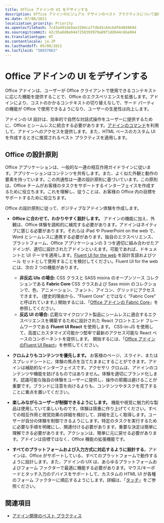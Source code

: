 ```yaml
---
title: Office アドインの UI をデザインする
description: Office アドインのビジュアル デザインのベスト プラクティスについて説明します。
ms.date: 07/08/2021
localization_priority: Priority
ms.openlocfilehash: 7c43a491de9ae3204ca77db45c64cbdf6404969d
ms.sourcegitcommit: 42c55a8d8e0447258393979a09f1ddb44c6be884
ms.translationtype: HT
ms.contentlocale: ja-JP
ms.lasthandoff: 09/08/2021
ms.locfileid: "58937063"
---
```

# <a name="design-the-ui-of-office-add-ins"></a>Office アドインの UI をデザインする

Office アドインは、ユーザーが Office クライアントで使用できるコンテキストに応じた機能を提供することで、Office のエクスペリエンスを拡張します。アドインにより、コストのかかるコンテキストの切り替えなしで、サード パーティの機能が Office で使用できるようになり、ユーザーの生産性は向上します。

アドインの UI 設計は、効率的で自然な対話式操作をユーザーに提供するために、Office とシームレスに統合する必要があります。[アドインのコマンド](add-in-commands.md)を利用して、アドインへのアクセスを提供します。また、HTML ベースのカスタム UI を作成するときに推奨されるベスト プラクティスを適用します。

## <a name="office-design-principles"></a>Office の設計原則

Office アプリケーションは、一般的な一連の相互作用ガイドラインに従います。アプリケーションはコンテンツを共有します。また、よく似た外観と動作の要素を持っています。この共通性は一連の設計原則に基づいています。この原則は、Office チームがお客様のタスクをサポートするインターフェイスを作成するために役立ちます。これを理解し、従うことは、お客様の Office 内の目標をサポートするために役立ちます。

Office の設計原則に従って、ポジティブなアドイン体験を作成します。

- **Office に合わせて、わかりやすく設計します。** アドインの機能に加え、外観は、Office 体験を調和的に補完する必要があります。アドインはネイティブに感じる必要があります。それらは iPad や PowerPoint on the web で、Word とシームレスに連携する必要があります。独自のエクスペリエンス、プラットフォーム、Office アプリケーションの 3 つを適切に組み合わせたアドインが、適切に設計されたアドインといえます。可能であれば、ドキュメントと UI テーマを適用します。[Fluent UI for the web](https://developer.microsoft.com/fluentui#/get-started/web) を設計言語およびツール セットとして使用することを検討してください。Fluent UI for the web には、次の 2 つの機能があります。

  - **非反応 UIs の場合:** CSS クラスと SASS mixins のオープンソース コレクションである **Fabric Core** CSS クラスおよび Sass mixin のコレクションで、色、アニメーション、フォント、アイコン、グリッドにアクセスできます。 (歴史的理由から、"Fluent Core" とではなく "Fabric Core" と呼ばれています。) 開始するには、「[Office アドインの Fabric Core](fabric-core.md)」を参照してください。
  - **反応 UI の場合:** 広範なマイクロソフト製品にシームレスに適合するエクスペリエンスを構築するために設計された React フロントエンド フレームワークである **Fluent UI React** を使用します。 CSS-in-JS を使用して、高度にカスタマイズ可能かつ堅牢で最新のアクセス可能な React ベースのコンポーネントを提供します。 開始するには、「[Office アドインのFluent UI React](using-office-ui-fabric-react.md)」を参照してください。

- **クロムよりもコンテンツを優先します。** お客様のページ、スライド、またはスプレッドシートに、体験の焦点を当てたままにすることができます。アドインは補助的なインターフェイスです。アクセサリ クロムは、アドインのコンテンツや機能を妨げるものではありません。体験を適切にブランド化します。認識可能な独自の体験をユーザーに提供し、操作の邪魔は避けることが重要です。ブランドに注意を向けるよりも、コンテンツやタスクを完了することに重点を置いてください。

- **楽しみながらユーザーが制御できるようにします。** 機能や視覚に魅力的な製品は使用していて楽しいものです。体験は慎重に作り上げてください。すべての相互作用と視覚効果の詳細を検討して、詳細を正しく取得します。ユーザーが自分の体験を制御できるようにします。特定のタスクを実行するために必要な手順を明確にし、関連付ける必要があります。重要な決定は簡単に理解できる必要があります。アクションは、簡単に元に戻せる必要があります。アドインは目標ではなく、Office 機能の拡張機能です。

- **すべてのプラットフォームおよび入力方式に対応するように設計する**。アドインは、Office がサポートしている、すべてのプラットフォームで動作するように設計します。また、アドインの UX は、あらゆるプラットフォームおよびフォーム ファクターで最適に機能する必要があります。マウス/キーボードとタッチ入力のデバイスをサポートして、カスタムの HTML UI が各種のフォーム ファクターに順応するようにします。詳細は、「[タッチ](../concepts/add-in-development-best-practices.md#optimize-for-touch)」をご参照ください。

## <a name="see-also"></a>関連項目

- [アドイン開発のベスト プラクティス](../concepts/add-in-development-best-practices.md)
